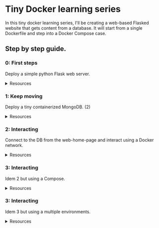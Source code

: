 # Tiny Docker learning series

In this tiny docker learning series, I'll be creating a web-based Flasked website that gets content from a database. It will start from a single Dockerfile and step into a Docker Compose case.
 
Step by step guide.
- 

### 0: First steps
Deploy a simple python Flask web server. 

<details>
  <summary>Resources</summary>

```bash
 - Dockerfile (1).
 ```
</details>


### 1: Keep moving
Deploy a tiny containerized MongoDB. (2)
<details>
  <summary>Resources</summary>

```bash
 - Dockerfile (1).
 - Volume (1).
 ```
</details>

### 2: Interacting
Connect to the DB from the web-home-page and interact using a Docker network.

<details>
  <summary>Resources</summary>

```bash
 - Dockerfile (2)
 - Network (1)
 - Volume (1).
 ```
</details>

### 3: Interacting
Idem 2 but using a Compose.

<details>
  <summary>Resources</summary>

```bash
 - Docker-compose (1)
 - Network (1)
 - Volume (1).
 ```
</details>

### 3: Interacting
Idem 3 but using a multiple environments.

<details>
  <summary>Resources</summary>

```bash
 - Docker-compose (1)
 - Network (1)
 - Volume (1).
 - Docker yaml env files (2)
 ```
</details>


